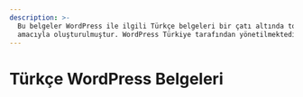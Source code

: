 ```yaml
---
description: >-
  Bu belgeler WordPress ile ilgili Türkçe belgeleri bir çatı altında toplamak
  amacıyla oluşturulmuştur. WordPress Türkiye tarafından yönetilmektedir.
---
```


# Türkçe WordPress Belgeleri

###
